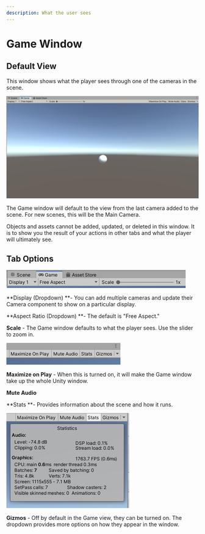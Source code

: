 ```yaml
---
description: What the user sees
---
```


# Game Window

## Default View

This window shows what the player sees through one of the cameras in the scene.

![](<../../.gitbook/assets/image (56).png>)

The Game window will default to the view from the last camera added to the scene. For new scenes, this will be the Main Camera.

Objects and assets cannot be added, updated, or deleted in this window. It is to show you the result of your actions in other tabs and what the player will ultimately see.

## Tab Options

![](<../../.gitbook/assets/image (57).png>)

**Display (Dropdown) **- You can add multiple cameras and update their Camera component to show on a particular display.

**Aspect Ratio (Dropdown) **- The default is "Free Aspect."

**Scale** - The Game window defaults to what the player sees. Use the slider to zoom in.

![](<../../.gitbook/assets/image (58).png>)

**Maximize on Play** - When this is turned on, it will make the Game window take up the whole Unity window.

**Mute Audio**

**Stats **- Provides information about the scene and how it runs.

![](<../../.gitbook/assets/image (59).png>)

**Gizmos** - Off by default in the Game view, they can be turned on. The dropdown provides more options on how they appear in the window.
